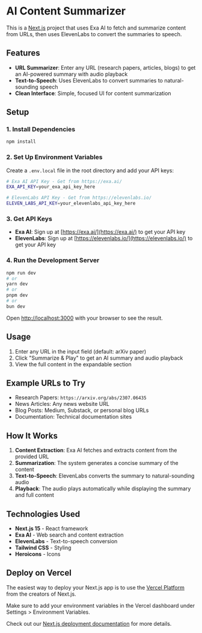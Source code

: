 # AI Content Summarizer

This is a [Next.js](https://nextjs.org) project that uses Exa AI to fetch and summarize content from URLs, then uses ElevenLabs to convert the summaries to speech.

## Features

- **URL Summarizer**: Enter any URL (research papers, articles, blogs) to get an AI-powered summary with audio playback
- **Text-to-Speech**: Uses ElevenLabs to convert summaries to natural-sounding speech
- **Clean Interface**: Simple, focused UI for content summarization

## Setup

### 1. Install Dependencies

```bash
npm install
```

### 2. Set Up Environment Variables

Create a `.env.local` file in the root directory and add your API keys:

```bash
# Exa AI API Key - Get from https://exa.ai/
EXA_API_KEY=your_exa_api_key_here

# ElevenLabs API Key - Get from https://elevenlabs.io/
ELEVEN_LABS_API_KEY=your_elevenlabs_api_key_here
```

### 3. Get API Keys

- **Exa AI**: Sign up at [https://exa.ai/](https://exa.ai/) to get your API key
- **ElevenLabs**: Sign up at [https://elevenlabs.io/](https://elevenlabs.io/) to get your API key

### 4. Run the Development Server

```bash
npm run dev
# or
yarn dev
# or
pnpm dev
# or
bun dev
```

Open [http://localhost:3000](http://localhost:3000) with your browser to see the result.

## Usage

1. Enter any URL in the input field (default: arXiv paper)
2. Click "Summarize & Play" to get an AI summary and audio playback
3. View the full content in the expandable section

## Example URLs to Try

- Research Papers: `https://arxiv.org/abs/2307.06435`
- News Articles: Any news website URL
- Blog Posts: Medium, Substack, or personal blog URLs
- Documentation: Technical documentation sites

## How It Works

1. **Content Extraction**: Exa AI fetches and extracts content from the provided URL
2. **Summarization**: The system generates a concise summary of the content
3. **Text-to-Speech**: ElevenLabs converts the summary to natural-sounding audio
4. **Playback**: The audio plays automatically while displaying the summary and full content

## Technologies Used

- **Next.js 15** - React framework
- **Exa AI** - Web search and content extraction
- **ElevenLabs** - Text-to-speech conversion
- **Tailwind CSS** - Styling
- **Heroicons** - Icons

## Deploy on Vercel

The easiest way to deploy your Next.js app is to use the [Vercel Platform](https://vercel.com/new?utm_medium=default-template&filter=next.js&utm_source=create-next-app&utm_campaign=create-next-app-readme) from the creators of Next.js.

Make sure to add your environment variables in the Vercel dashboard under Settings > Environment Variables.

Check out our [Next.js deployment documentation](https://nextjs.org/docs/app/building-your-application/deploying) for more details.
